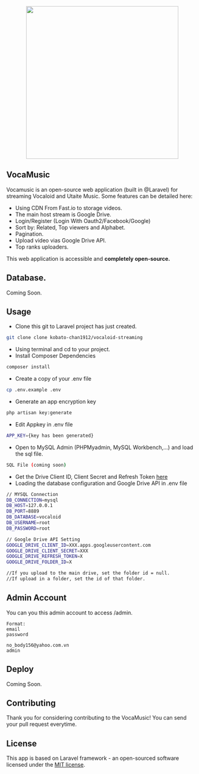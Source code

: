 <p align="center"><a href="#" target="_blank"><img src="https://c.wallhere.com/photos/ee/c1/Vocaloid_symbols_transparent_background_typography-1354881.jpg!d" width="400"></a></p>




## VocaMusic

Vocamusic is an open-source web application (built in @Laravel) for streaming Vocaloid and Utaite Music. Some features can be detailed here:

- Using CDN From Fast.io to storage videos.
- The main host stream is Google Drive.
- Login/Register (Login With Oauth2/Facebook/Google)
- Sort by: Related, Top viewers and Alphabet.
- Pagination.
- Upload video vias Google Drive API.
- Top ranks uploaders.

This web application is accessible and **completely open-source.**

## Database.

Coming Soon.

## Usage

- Clone this git to Laravel project has just created.
```bash
git clone clone kobato-chan1912/vocaloid-streaming
```
- Using terminal and cd to your project. 
- Install Composer Dependencies
```bash
composer install
```
- Create a copy of your .env file
```bash
cp .env.example .env
```
- Generate an app encryption key
```bash
php artisan key:generate
```
- Edit Appkey in .env file 
```bash
APP_KEY={key has been generated}
```
- Open to MySQL Admin (PHPMyadmin, MySQL Workbench,...) and load the sql file.
```bash
SQL File (coming soon)
```

- Get the Drive Client ID, Client Secret and Refresh Token [here](https://gist.github.com/sergomet/f234cc7a8351352170eb547cccd65011)
- Loading the database configuration and Google Drive API in .env file 
```bash
// MYSQL Connection
DB_CONNECTION=mysql
DB_HOST=127.0.0.1
DB_PORT=8889
DB_DATABASE=vocaloid
DB_USERNAME=root
DB_PASSWORD=root

// Google Drive API Setting
GOOGLE_DRIVE_CLIENT_ID=XXX.apps.googleusercontent.com
GOOGLE_DRIVE_CLIENT_SECRET=XXX
GOOGLE_DRIVE_REFRESH_TOKEN=X
GOOGLE_DRIVE_FOLDER_ID=X

//If you upload to the main drive, set the folder id = null. 
//If upload in a folder, set the id of that folder.
```
## Admin Account
You can you this admin account to access /admin.
```
Format: 
email
password
```
```
no_body156@yahoo.com.vn
admin
```
## Deploy

Coming Soon.

## Contributing

Thank you for considering contributing to the VocaMusic! You can send your pull request everytime.


## License

This app is based on Laravel framework - an open-sourced software licensed under the [MIT license](https://opensource.org/licenses/MIT).
